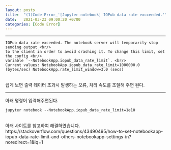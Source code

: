 ```yaml
---
layout: posts
title:  "(1)Code Error_'[Jupyter notebook] IOPub data rate excceeded.'"
date:   2021-03-23 09:00:20 +0700
categories: [Code Error]
---
```

<link rel = "stylesheet" href ="/static/css/bootstrap.min.css">

--------------------------
~~~
IOPub data rate exceeded. The notebook server will temporarily stop sending output <br/>
to the client in order to avoid crashing it. To change this limit, set the config <br/>
variable `--NotebookApp.iopub_data_rate_limit`. <br/>
Current values: NotebookApp.iopub_data_rate_limit=1000000.0 (bytes/sec) NotebookApp.rate_limit_window=3.0 (secs)
~~~
<br/>
쉽게 보면 출력 데이터 초과시 발생하는 오류, 처리 속도를 조절해 주면 된다.<br/>

--------------------------
아래 명령어 입력해주면된다.<br/>
~~~
jupyter notebook --NotebookApp.iopub_data_rate_limit=1e10
~~~~
<br/>
아래 사이트를 참고하여 해결하였습니다.<br/>
https://stackoverflow.com/questions/43490495/how-to-set-notebookapp-iopub-data-rate-limit-and-others-notebookapp-settings-in?noredirect=1&lq=1
